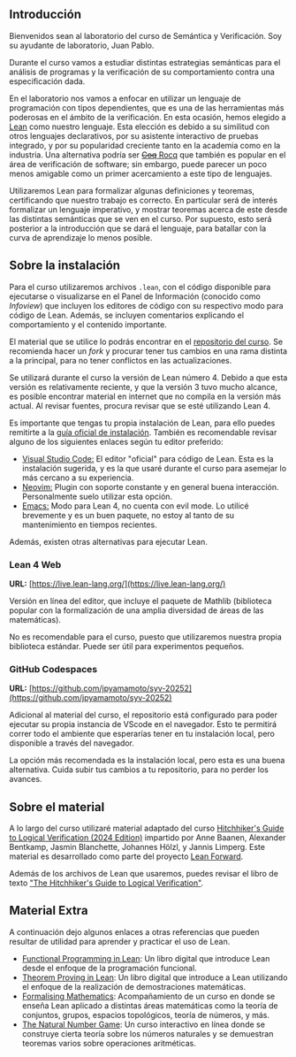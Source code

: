 ## Introducción

Bienvenidos sean al laboratorio del curso de Semántica y Verificación. Soy su ayudante de laboratorio, Juan Pablo.

Durante el curso vamos a estudiar distintas estrategias semánticas para el análisis de programas y la verificación de su comportamiento contra una especificación dada.

En el laboratorio nos vamos a enfocar en utilizar un lenguaje de programación con tipos dependientes, que es una de las herramientas más poderosas en el ámbito de la verificación. En esta ocasión, hemos elegido a [Lean](https://lean-lang.org/) como nuestro lenguaje. Esta elección es debido a su similitud con otros lenguajes declarativos, por su asistente interactivo de pruebas integrado, y por su popularidad creciente tanto en la academia como en la industria. Una alternativa podría ser [~~Coq~~ Rocq](https://coq.inria.fr/) que también es popular en el área de verificación de software; sin embargo, puede parecer un poco menos amigable como un primer acercamiento a este tipo de lenguajes.

Utilizaremos Lean para formalizar algunas definiciones y teoremas, certificando que nuestro trabajo es correcto. En particular será de interés formalizar un lenguaje imperativo, y mostrar teoremas acerca de este desde las distintas semánticas que se ven en el curso. Por supuesto, esto será posterior a la introducción que se dará el lenguaje, para batallar con la curva de aprendizaje lo menos posible.

## Sobre la instalación

Para el curso utilizaremos archivos `.lean`, con el código disponible para ejecutarse o visualizarse en el Panel de Información (conocido como _Infoview_) que incluyen los editores de código con su respectivo modo para código de Lean. Además, se incluyen comentarios explicando el comportamiento y el contenido importante.

El material que se utilice lo podrás encontrar en el [repositorio del curso](https://github.com/jpyamamoto/syv-20252). Se recomienda hacer un _fork_ y procurar tener tus cambios en una rama distinta a la principal, para no tener conflictos en las actualizaciones.

Se utilizará durante el curso la versión de Lean número 4. Debido a que esta versión es relativamente reciente, y que la versión 3 tuvo mucho alcance, es posible encontrar material en internet que no compila en la versión más actual. Al revisar fuentes, procura revisar que se esté utilizando Lean 4.

Es importante que tengas tu propia instalación de Lean, para ello puedes remitirte a la [guía oficial de instalación](https://leanprover-community.github.io/get_started.html). También es recomendable revisar alguno de los siguientes enlaces según tu editor preferido:

- [Visual Studio Code:](https://lean-lang.org/lean4/doc/quickstart.html) El editor "oficial" para código de Lean. Esta es la instalación sugerida, y es la que usaré durante el curso para asemejar lo más cercano a su experiencia.
- [Neovim:](https://github.com/Julian/lean.nvim) Plugin con soporte constante y en general buena interacción. Personalmente suelo utilizar esta opción.
- [Emacs:](https://github.com/leanprover-community/lean4-mode) Modo para Lean 4, no cuenta con evil mode. Lo utilicé brevemente y es un buen paquete, no estoy al tanto de su mantenimiento en tiempos recientes.

Además, existen otras alternativas para ejecutar Lean.

### Lean 4 Web

**URL:** [https://live.lean-lang.org/](https://live.lean-lang.org/)

Versión en línea del editor, que incluye el paquete de Mathlib (biblioteca popular con la formalización de una amplia diversidad de áreas de las matemáticas).

No es recomendable para el curso, puesto que utilizaremos nuestra propia biblioteca estándar. Puede ser útil para experimentos pequeños.

### GitHub Codespaces

**URL:** [https://github.com/jpyamamoto/syv-20252](https://github.com/jpyamamoto/syv-20252)

Adicional al material del curso, el repositorio está configurado para poder ejecutar su propia instancia de VScode en el navegador. Esto te permitirá correr todo el ambiente que esperarías tener en tu instalación local, pero disponible a través del navegador.

La opción más recomendada es la instalación local, pero esta es una buena alternativa. Cuida subir tus cambios a tu repositorio, para no perder los avances.

## Sobre el material

A lo largo del curso utilizaré material adaptado del curso [Hitchhiker's Guide to Logical Verification (2024 Edition)](https://lean-forward.github.io/hitchhikers-guide/2024/) impartido por Anne Baanen, Alexander Bentkamp, Jasmin Blanchette, Johannes Hölzl, y Jannis Limperg. Este material es desarrollado como parte del proyecto [Lean Forward](https://lean-forward.github.io/).

Además de los archivos de Lean que usaremos, puedes revisar el libro de texto ["The Hitchhiker's Guide to Logical Verification"](https://github.com/lean-forward/logical_verification_2024/raw/main/hitchhikers_guide_2024_desktop.pdf).

## Material Extra

A continuación dejo algunos enlaces a otras referencias que pueden resultar de utilidad para aprender y practicar el uso de Lean.

- [Functional Programming in Lean](https://lean-lang.org/functional_programming_in_lean/): Un libro digital que introduce Lean desde el enfoque de la programación funcional.
- [Theorem Proving in Lean](https://leanprover.github.io/theorem_proving_in_lean4/): Un libro digital que introduce a Lean utilizando el enfoque de la realización de demostraciones matemáticas.
- [Formalising Mathematics](https://www.ma.imperial.ac.uk/~buzzard/xena/formalising-mathematics-2024/): Acompañamiento de un curso en donde se enseña Lean aplicado a distintas áreas matemáticas como la teoría de conjuntos, grupos, espacios topológicos, teoría de números, y más.
- [The Natural Number Game](https://adam.math.hhu.de/#/g/leanprover-community/nng4): Un curso interactivo en línea donde se construye cierta teoría sobre los números naturales y se demuestran teoremas varios sobre operaciones aritméticas.
